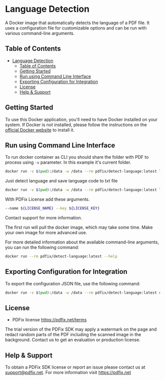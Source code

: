 # Language Detection

A Docker image that automatically detects the language of a PDF file. It uses a configuration file for customizable options and can be run with various command-line arguments.

## Table of Contents

- [Language Detection](#language-detection)
  - [Table of Contents](#table-of-contents)
  - [Getting Started](#getting-started)
  - [Run using Command Line Interface](#run-using-command-line-interface)
  - [Exporting Configuration for Integration](#exporting-configuration-for-integration)
  - [License](#license)
  - [Help \& Support](#help--support)

## Getting Started

To use this Docker application, you'll need to have Docker installed on your system. If Docker is not installed, please follow the instructions on the [official Docker website](https://docs.docker.com/get-docker/) to install it.

## Run using Command Line Interface

To run docker container as CLI you should share the folder with PDF to process using `-v` parameter. In this example it's current folder.

```bash
docker run -v $(pwd):/data -w /data --rm pdfix/detect-language:latest lang-detect -i input.pdf -o output.pdf
```

Just detect language and save language code to txt file

```bash
docker run -v $(pwd):/data -w /data --rm pdfix/detect-language:latest lang-detect -i input.pdf -o output.txt
```

With PDFix License add these arguments. 

```bash
--name ${LICENSE_NAME} --key ${LICENSE_KEY}
```

Contact support for more information.

The first run will pull the docker image, which may take some time. Make your own image for more advanced use.

For more detailed information about the available command-line arguments, you can run the following command:

```bash
docker run --rm pdfix/detect-language:latest --help
```

## Exporting Configuration for Integration

To export the configuration JSON file, use the following command:

```bash
docker run -v $(pwd):/data -w /data --rm pdfix/detect-language:latest config -o config.json
```

## License

- PDFix license https://pdfix.net/terms

The trial version of the PDFix SDK may apply a watermark on the page and redact random parts of the PDF including the scanned image in the background. Contact us to get an evaluation or production license.

## Help & Support

To obtain a PDFix SDK license or report an issue please contact us at support@pdfix.net.
For more information visit https://pdfix.net
